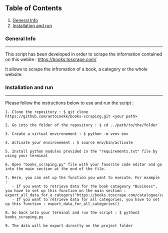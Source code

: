 ## Table of Contents
1. [General Info](#general-info)
2. [Installation and run](#installation)

### General Info
***
This script has been developed in order to scrape the information contained on this webite : https://books.toscrape.com/

It allows to scrape the infromation of a book, a category or the whole website.

### Installation and run
***
Please follow the instructions below to use and run the script :
```
1. Clone the repository : $ git clone https://github.com/antoinekk/books-scraping.git <your path>

2. Go into the folder of the repository : $ cd ../path/to/the/folder

3. Create a virtual environement : $ python -m venv env

4. Activate your environement : $ source env/bin/activate

5. Install python modules provided in the "requirements.txt" file by using your terminal

6. Open "books_scraping.py" file with your favorite code editor and go into the main section at the end of the file.

7. Here, you can set up the function you want to execute. For example :
   - If you want to retrieve data for the book catageory "Business", you have to set up this function on the main section :  export_all_data_for_a_category("https://books.toscrape.com/catalogue/category/books/business_35/index.html")
   - If you want to retrieve data for all categories, you have to set up this function : export_data_for_all_categories()

8. Go back into your terminal and run the script : $ python3 books_scraping.py

9. The data will be export directly on the project folder
```
